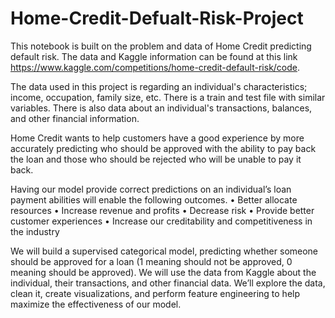 # Home-Credit-Defualt-Risk-Project

This notebook is built on the problem and data of Home Credit predicting default risk. The data and Kaggle information can be found at this link https://www.kaggle.com/competitions/home-credit-default-risk/code.

The data used in this project is regarding an individual's characteristics; income, occupation, family size, etc. There is a train and test file with similar variables. There is also data about an individual's transactions, balances, and other financial information.

Home Credit wants to help customers have a good experience by more accurately predicting who should be approved with the ability to pay back the loan and those who should be rejected who will be unable to pay it back.

Having our model provide correct predictions on an individual’s loan payment abilities will enable the following outcomes.
•	Better allocate resources
•	Increase revenue and profits
•	Decrease risk
•	Provide better customer experiences
•	Increase our creditability and competitiveness in the industry


We will build a supervised categorical model, predicting whether someone should be approved for a loan (1 meaning should not be approved, 0 meaning should be approved). We will use the data from Kaggle about the individual, their transactions, and other financial data. We’ll explore the data, clean it, create visualizations, and perform feature engineering to help maximize the effectiveness of our model.
